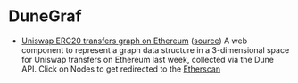 DuneGraf
=======================

* [Uniswap ERC20 transfers graph on Ethereum](https://soispoke.github.io/DuneGraph/example/large-graph/) ([source](https://github.com/soispoke/DuneGraf/blob/main/example/large-graph/index.html)) A web component to represent a graph data structure in a 3-dimensional space for Uniswap transfers on Ethereum last week, collected via the Dune API.
Click on Nodes to get redirected to the [Etherscan](https://etherscan.io/)
